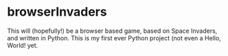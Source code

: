 # browserInvaders

This will (hopefully!) be a browser based game, based on Space Invaders, and written in Python.
This is my first ever Python project (not even a Hello, World! yet.

